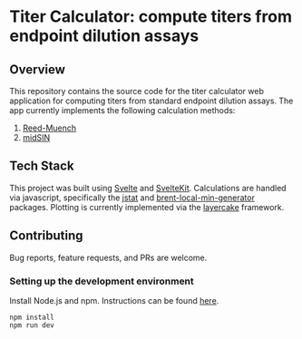 # Titer Calculator: compute titers from endpoint dilution assays

## Overview

This repository contains the source code for the titer calculator web application for computing 
titers from standard endpoint dilution assays. The app currently implements the following calculation methods:

1. [Reed-Muench](https://doi.org/10.1093/oxfordjournals.aje.a118408)
2. [midSIN](https://midsin.physics.ryerson.ca/)

## Tech Stack

This project was built using [Svelte](https://svelte.dev/) and [SvelteKit](https://kit.svelte.dev/docs/introduction). Calculations are handled via javascript, specifically the [jstat](https://www.npmjs.com/package/jstat) and [brent-local-min-generator](https://www.npmjs.com/package/brent-local-min-generator) packages. Plotting is currently implemented via the [layercake](https://layercake.graphics/) framework.

## Contributing

Bug reports, feature requests, and PRs are welcome.

### Setting up the development environment

Install Node.js and npm. Instructions can be found [here](https://docs.npmjs.com/downloading-and-installing-node-js-and-npm).

```
npm install
npm run dev
```
